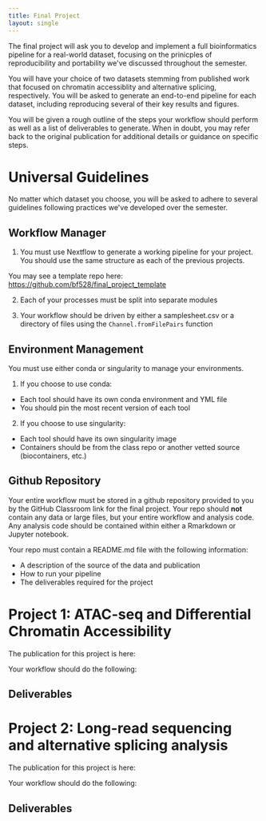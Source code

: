 ```yaml
---
title: Final Project
layout: single
---
```


The final project will ask you to develop and implement a full bioinformatics
pipeline for a real-world dataset, focusing on the prinicples of reproducibility
and portability we've discussed throughout the semester. 

You will have your choice of two datasets stemming from published work that
focused on chromatin accessiblity and alternative splicing, respectively. You 
will be asked to generate an end-to-end pipeline for each dataset, including
reproducing several of their key results and figures. 

You will be given a rough outline of the steps your workflow should perform as
well as a list of deliverables to generate. When in doubt, you may refer back
to the original publication for additional details or guidance on specific steps.

# Universal Guidelines

No matter which dataset you choose, you will be asked to adhere to several 
guidelines following practices we've developed over the semester.

## Workflow Manager

1. You must use Nextflow to generate a working pipeline for your project. You
should use the same structure as each of the previous projects.

You may see a template repo here: https://github.com/bf528/final_project_template

2. Each of your processes must be split into separate modules

3. Your workflow should be driven by either a samplesheet.csv or a directory of files
   using the `Channel.fromFilePairs` function

## Environment Management

You must use either conda or singularity to manage your environments.

1. If you choose to use conda:
- Each tool should have its own conda environment and YML file
- You should pin the most recent version of each tool

2. If you choose to use singularity:
- Each tool should have its own singularity image
- Containers should be from the class repo or another vetted source (biocontainers, etc.)

## Github Repository

Your entire workflow must be stored in a github repository provided to you 
by the GitHub Classroom link for the final project. Your repo should **not**
contain any data or large files, but your entire workflow and analysis code. Any
analysis code should be contained within either a Rmarkdown or Jupyter notebook.

Your repo must contain a README.md file with the following information:

- A description of the source of the data and publication
- How to run your pipeline
- The deliverables required for the project


# Project 1: ATAC-seq and Differential Chromatin Accessibility

The publication for this project is here:


Your workflow should do the following:



## Deliverables


# Project 2: Long-read sequencing and alternative splicing analysis

The publication for this project is here:

Your workflow should do the following:


## Deliverables

